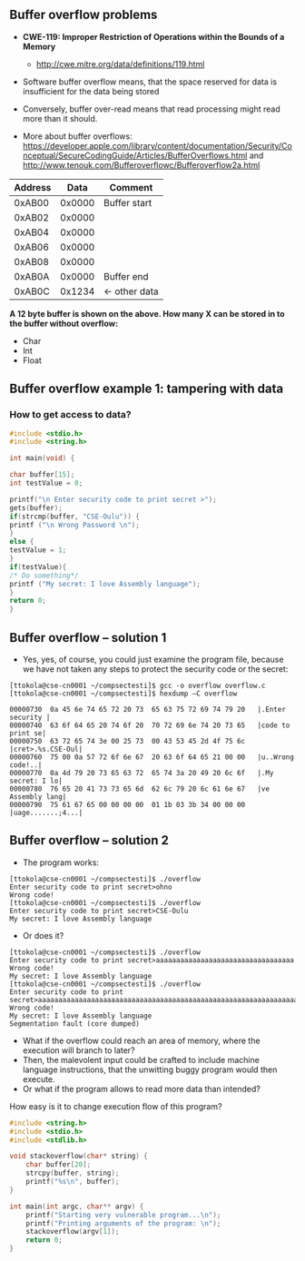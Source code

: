 ## Buffer overflow problems


* **CWE-119: Improper Restriction of Operations within the Bounds of a Memory**
    * http://cwe.mitre.org/data/definitions/119.html
*  Software buffer overflow means, that the space reserved for data is insufficient for the data being stored
* Conversely, buffer over-read means that read processing might read more than it should.

* More about buffer overflows: https://developer.apple.com/library/content/documentation/Security/Conceptual/SecureCodingGuide/Articles/BufferOverflows.html
and http://www.tenouk.com/Bufferoverflowc/Bufferoverflow2a.html

|Address|Data|Comment|
|---|---|---
0xAB00 | 0x0000| Buffer start
0xAB02 | 0x0000| 
0xAB04 | 0x0000| 
0xAB06 | 0x0000| 
0xAB08 | 0x0000| 
0xAB0A | 0x0000| Buffer end
0xAB0C | 0x1234| <- other data

**A 12 byte buffer is shown on the above. How many X can be stored in to the buffer without overflow:**
* Char
* Int
* Float

## Buffer overflow example 1: tampering with data

### How to get access to data?

```c
#include <stdio.h> 
#include <string.h>

int main(void) { 

char buffer[15];
int testValue = 0; 

printf("\n Enter security code to print secret >"); 
gets(buffer);
if(strcmp(buffer, "CSE-Oulu")) { 
printf ("\n Wrong Password \n");
} 
else { 
testValue = 1; 
} 
if(testValue){ 
/* Do something*/
printf ("My secret: I love Assembly language"); 
} 
return 0; 
}
```

## Buffer overflow – solution 1

* Yes, yes, of course, you could just examine the program file, because we have not taken any steps to protect the security code or the secret:
```shell
[ttokola@cse-cn0001 ~/compsectesti]$ gcc -o overflow overflow.c
[ttokola@cse-cn0001 ~/compsectesti]$ hexdump –C overflow

00000730  0a 45 6e 74 65 72 20 73  65 63 75 72 69 74 79 20   |.Enter security |
00000740  63 6f 64 65 20 74 6f 20  70 72 69 6e 74 20 73 65   |code to print se|
00000750  63 72 65 74 3e 00 25 73  00 43 53 45 2d 4f 75 6c   |cret>.%s.CSE-Oul|
00000760  75 00 0a 57 72 6f 6e 67  20 63 6f 64 65 21 00 00   |u..Wrong code!..|
00000770  0a 4d 79 20 73 65 63 72  65 74 3a 20 49 20 6c 6f   |.My secret: I lo|
00000780  76 65 20 41 73 73 65 6d  62 6c 79 20 6c 61 6e 67   |ve Assembly lang|
00000790  75 61 67 65 00 00 00 00  01 1b 03 3b 34 00 00 00   |uage.......;4...|
```

## Buffer overflow – solution 2
* The program works:

```shell
[ttokola@cse-cn0001 ~/compsectesti]$ ./overflow
Enter security code to print secret>ohno
Wrong code!
[ttokola@cse-cn0001 ~/compsectesti]$ ./overflow
Enter security code to print secret>CSE-Oulu
My secret: I love Assembly language
```
* Or does it?

```shell
[ttokola@cse-cn0001 ~/compsectesti]$ ./overflow
Enter security code to print secret>aaaaaaaaaaaaaaaaaaaaaaaaaaaaaaaaaa
Wrong code!
My secret: I love Assembly language
[ttokola@cse-cn0001 ~/compsectesti]$ ./overflow
Enter security code to print secret>aaaaaaaaaaaaaaaaaaaaaaaaaaaaaaaaaaaaaaaaaaaaaaaaaaaaaaaaaaaaaaaaaaaaaaaaaaaaaaa
Wrong code!
My secret: I love Assembly language
Segmentation fault (core dumped)
```

* What if the overflow could reach an area of memory, where the execution will branch to later?
* Then, the malevolent input could be crafted to include machine language instructions, that the unwitting buggy program would then execute.
* Or what if the program allows to read more data than intended?

How easy is it to change execution flow of this program?
```c
#include <string.h>
#include <stdio.h>
#include <stdlib.h>

void stackoverflow(char* string) {
    char buffer[20];
    strcpy(buffer, string);
    printf("%s\n", buffer);
}

int main(int argc, char** argv) {
    printf("Starting very vulnerable program...\n");
    printf("Printing arguments of the program: \n");
    stackoverflow(argv[1]);
    return 0;
}
```
